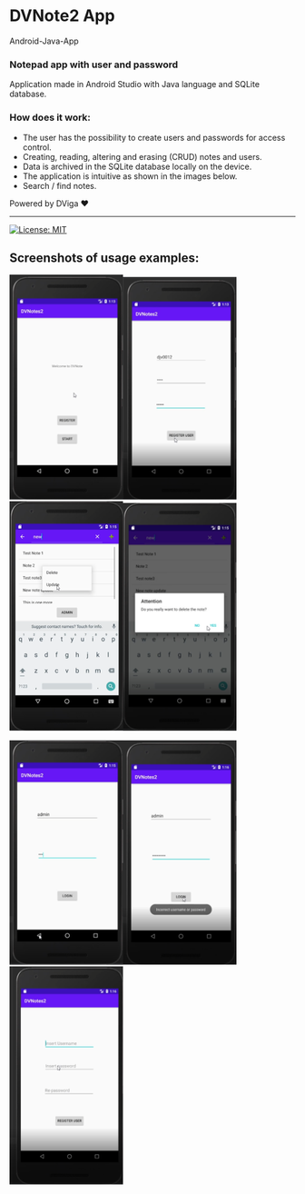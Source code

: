# DVNote2 App
Android-Java-App

### Notepad app with user and password
Application made in Android Studio with Java language and SQLite database.

### How does it work:
* The user has the possibility to create users and passwords for access control.
* Creating, reading, altering and erasing (CRUD) notes and users.
* Data is archived in the SQLite database locally on the device.
* The application is intuitive as shown in the images below.
* Search / find notes.

Powered by DViga ❤️
 
---
 
[![License: MIT](https://img.shields.io/badge/License-MIT-yellow.svg)](https://opensource.org/licenses/MIT)

## Screenshots of usage examples:

<img src="img/01.png" alt="Screenshot 1" width="200em"><img src="img/02.png" alt="Screenshot 2" width="200em">
<img src="img/04.png" alt="Screenshot 3" width="200em"><img src="img/05.png" alt="Screenshot 4" width="200em">

<img src="img/06.png" alt="Screenshot 5" width="200em"><img src="img/07.png" alt="Screenshot 6" width="200em">
<img src="img/09.png" alt="Screenshot 7" width="200em">

<!--
<img src="img/03.png" alt="Screenshot 8" width="500em">
-->